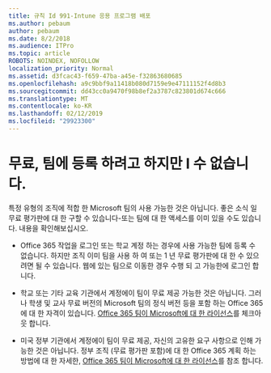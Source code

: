 ```yaml
---
title: 규칙 Id 991-Intune 응용 프로그램 배포
ms.author: pebaum
author: pebaum
ms.date: 8/2/2018
ms.audience: ITPro
ms.topic: article
ROBOTS: NOINDEX, NOFOLLOW
localization_priority: Normal
ms.assetid: d3fcac43-f659-47ba-a45e-f32863680685
ms.openlocfilehash: a9c9bbf9a11418b080d7159e9e47111152f4d8b3
ms.sourcegitcommit: dd43cc0a9470f98b8ef2a3787c823801d674c666
ms.translationtype: MT
ms.contentlocale: ko-KR
ms.lasthandoff: 02/12/2019
ms.locfileid: "29923300"
---
```

# <a name="id-like-to-sign-up-for-teams-free-but-i-cant"></a>무료, 팀에 등록 하려고 하지만 I 수 없습니다.

특정 유형의 조직에 적합 한 Microsoft 팀의 사용 가능한 것은 아닙니다. 좋은 소식 일 무료 평가판에 대 한 구할 수 있습니다-또는 팀에 대 한 액세스를 이미 있을 수도 있습니다. 내용을 확인해보십시오.
  
- Office 365 작업을 로그인 또는 학교 계정 하는 경우에 사용 가능한 팀에 등록 수 없습니다. 하지만 조직 이미 팀을 사용 하 여 또는 1 년 무료 평가판에 대 한 수 있으려면 될 수 있습니다. 웹에 있는 팀으로 이동한 경우 수행 되 고 가능한에 로그인 합니다.
    
- 학교 또는 기타 교육 기관에서 계정에이 팀이 무료 제공 가능한 것은 아닙니다. 그러나 학생 및 교사 무료 버전의 Microsoft 팀의 정식 버전 등을 포함 하는 Office 365에 대 한 자격이 있습니다. [Office 365 팀이 Microsoft에 대 한 라이선스](https://docs.microsoft.com/microsoftteams/office-365-licensing)를 체크아웃 합니다.
    
- 미국 정부 기관에서 계정에이 팀이 무료 제공, 자신의 고유한 요구 사항으로 인해 가능한 것은 아닙니다. 정부 조직 (무료 평가판 포함)에 대 한 Office 365 계획 하는 방법에 대 한 자세한, [Office 365 팀이 Microsoft에 대 한 라이선스](https://docs.microsoft.com/microsoftteams/office-365-licensing)를 참조 합니다.
    

